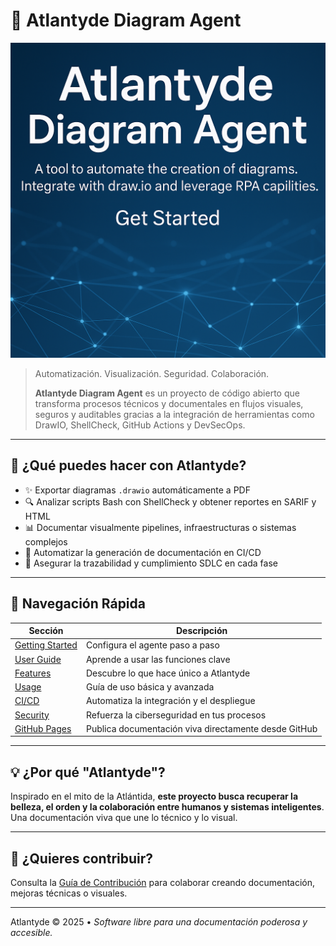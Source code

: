 # 🌊 Atlantyde Diagram Agent

![Banner](assets/images/A_website_banner_for_Atlantyde_Diagram_Agent_featu.png)

> Automatización. Visualización. Seguridad. Colaboración.
>
> **Atlantyde Diagram Agent** es un proyecto de código abierto que transforma procesos técnicos y documentales en flujos visuales, seguros y auditables gracias a la integración de herramientas como DrawIO, ShellCheck, GitHub Actions y DevSecOps.

---

## 🚀 ¿Qué puedes hacer con Atlantyde?

- ✨ Exportar diagramas `.drawio` automáticamente a PDF
- 🔍 Analizar scripts Bash con ShellCheck y obtener reportes en SARIF y HTML
- 📊 Documentar visualmente pipelines, infraestructuras o sistemas complejos
- 🤖 Automatizar la generación de documentación en CI/CD
- 🔐 Asegurar la trazabilidad y cumplimiento SDLC en cada fase

---

## 🧭 Navegación Rápida

| Sección              | Descripción                                                  |
|----------------------|--------------------------------------------------------------|
| [Getting Started](getting-started/overview.md) | Configura el agente paso a paso                        |
| [User Guide](user-guide/user-guide-overview.md) | Aprende a usar las funciones clave                    |
| [Features](user-guide/features.md) | Descubre lo que hace único a Atlantyde                |
| [Usage](usage.md) | Guía de uso básica y avanzada                          |
| [CI/CD](ci-cd.md) | Automatiza la integración y el despliegue             |
| [Security](security.md) | Refuerza la ciberseguridad en tus procesos         |
| [GitHub Pages](github-pages.md) | Publica documentación viva directamente desde GitHub  |

---

## 💡 ¿Por qué "Atlantyde"?

Inspirado en el mito de la Atlántida, **este proyecto busca recuperar la belleza, el orden y la colaboración entre humanos y sistemas inteligentes**. Una documentación viva que une lo técnico y lo visual.

---

## 🤝 ¿Quieres contribuir?

Consulta la [Guía de Contribución](contributing.md) para colaborar creando documentación, mejoras técnicas o visuales.

---

Atlantyde © 2025 • _Software libre para una documentación poderosa y accesible._
